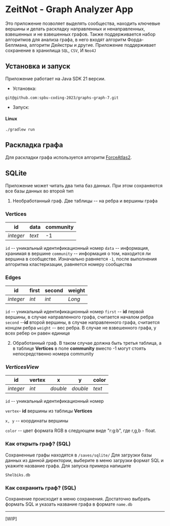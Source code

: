 
# ZeitNot - Graph Analyzer App
 Это приложение позволяет выделять сообщества, находить ключевые вершины и делать раскладку направленных и ненаправленных, взвешенных и не взвешенных графов. Также поддерживается набор алгоритмов для анализа графа, в него входят алгоритм Форда-Беллмана, алгоритм Дейкстры и другие.
 Приложение поддерживает сохранение в хранилища `SQL`, `CSV`, И `Neo4J`


## Установка и запуск
 Приложение работает на Java SDK 21 версии. 

- Установка:

```
git@github.com:spbu-coding-2023/graphs-graph-7.git
```
- Запуск:


#### Linux

```
./gradlew run
```










## Раскладка графа
 Для раскладки графа используется алгоритм [ForceAtlas2](https://journals.plos.org/plosone/article?id=10.1371/journal.pone.0098679).     


## SQLite
 Приложение может читать два типа баз данных.
 При этом сохраняются все базы данных во второй тип
 
 1) Необработанный граф. Две таблицы -- на ребра и вершины графа
 
 
### Vertices

|  id | data | community |
|--|--|--|
| *integer* | *text* | -1 |
`id` -- уникальный идентификационный номер
`data` -- информация, хранимая в вершине
`community` -- информация о том, находится ли вершина в сообществе. Изначально равняется `-1`, после выполнения алгоритма кластеризации, равняется номеру сообщества
### Edges

|  id  | first | second | weight | 
|--|--|--| -- |
| *integer*  | *int* | *int* |*Long* |

 `id` -- уникальный идентификационный номер
 `first` -- **id** первой вершины, в случае направленного графа, считается началом ребра
 `second` --**id** второй вершины, в случае направленного графа, считается концом ребра
 `weight` -- вес ребра. В случае не взвешенного графа, у всех ребер он равен единице

2. Обработанный граф. В таком случае должна быть третья таблица, а в таблице **Vertices** в поле **community** вместо -1 могут стоять непосредственно номера community

### _**VerticesView**_

|  id| vertex | x | y| color |
|--|--|--|--|--|
| *integer* | *int* | *double*| *double*| *text*|

 `id` --  уникальный идентификационный номер

 `vertex`- **id** вершины из таблицы **Vertices**

 `x, y` -- координаты вершины

 `color` -- цвет формата RGB в следующем виде "r:g:b",  где r,g,b - float.

 ### Как открыть граф? (SQL)

Cохраненные графы находятся в `/saves/sqlite/`
Для загрузки базы данных из данной директории, выберите в меню загрузки формат SQL и укажите название графа. Для запуска примера напишите
```
Shelbiks.db
```

### Как сохранить граф? (SQL)
Сохранение происходит в меню сохранения. Достаточно выбрать формать SQL и указать название графа в формате `name.db`

---------
[WIP]
